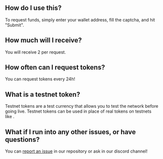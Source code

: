 ## How do I use this?

To request funds, simply enter your <NETWORK-NAME> wallet address, fill the captcha, and hit "Submit".

## How much <NETWORK-TOKEN> will I receive?

You will receive 2 <NETWORK-TOKEN> per request.

## How often can I request tokens?

You can request tokens every 24h!

## What is a testnet token?

Testnet tokens are a test currency that allows you to test the network before going live. Testnet tokens can be used in place of real tokens on testnets like <NETWORK-NAME>.

## What if I run into any other issues, or have questions?

You can [report an issue](https://github.com/availproject/polkadot-testnet-faucet/issues) in our repository or ask in our discord channel!
